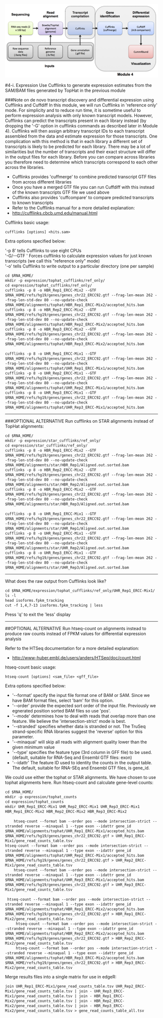 ![RNA-seq Flowchart - Module 4](Images/RNA-seq_Flowchart4.png)

#4-i. Expression
Use Cufflinks to generate expression estimates from the SAM/BAM files generated by TopHat in the previous module
	
###Note on de novo transcript discovery and differential expression using Cufflinks and Cuffdiff
In this module, we will run Cufflinks in 'reference only' mode. For simplicity and to reduce run time, it is sometime useful to perform expression analysis with only known transcript models. However, Cufflinks can predict the transcripts present in each library instead (by dropping the '-G' option in cufflinks commands as described later in Module 4). Cufflinks will then assign arbitrary transcript IDs to each transcript assembled from the data and estimate expression for those transcripts. One complication with this method is that in each library a different set of transcripts is likely to be predicted for each library. There may be a lot of similarities but the number of transcripts and their exact structure will differ in the output files for each library. Before you can compare across libraries you therefore need to determine which transcripts correspond to each other across the libraries.

* Cufflinks provides 'cuffmerge' to combine predicted transcript GTF files from across different libraries
 * Once you have a merged GTF file you can run Cuffdiff with this instead of the known transcripts GTF file we used above
* Cufflinks also provides 'cuffcompare' to compare predicted transcripts to known transcripts
* Refer to the Cufflinks manual for a more detailed explanation:
 * http://cufflinks.cbcb.umd.edu/manual.html
	
Cufflinks basic usage:  
```
cufflinks [options] <hits.sam>
```
	
Extra options specified below:

'-p 8' tells Cufflinks to use eight CPUs  
'-G/--GTF <known transcripts file>' Forces cufflinks to calculate expression values for just known transcripts (we call this "reference only" mode)  
'-o' tells Cufflinks to write output to a particular directory (one per sample)  

	cd $RNA_HOME/
	mkdir -p expression/tophat_cufflinks/ref_only/
	cd expression/tophat_cufflinks/ref_only/
	cufflinks -p 8 -o HBR_Rep1_ERCC-Mix2 --GTF $RNA_HOME/refs/hg19/genes/genes_chr22_ERCC92.gtf --frag-len-mean 262 --frag-len-std-dev 80 --no-update-check $RNA_HOME/alignments/tophat/HBR_Rep1_ERCC-Mix2/accepted_hits.bam
	cufflinks -p 8 -o HBR_Rep2_ERCC-Mix2 --GTF $RNA_HOME/refs/hg19/genes/genes_chr22_ERCC92.gtf --frag-len-mean 262 --frag-len-std-dev 80 --no-update-check $RNA_HOME/alignments/tophat/HBR_Rep2_ERCC-Mix2/accepted_hits.bam
	cufflinks -p 8 -o HBR_Rep3_ERCC-Mix2 --GTF $RNA_HOME/refs/hg19/genes/genes_chr22_ERCC92.gtf --frag-len-mean 262 --frag-len-std-dev 80 --no-update-check $RNA_HOME/alignments/tophat/HBR_Rep3_ERCC-Mix2/accepted_hits.bam

	cufflinks -p 8 -o UHR_Rep1_ERCC-Mix1 --GTF $RNA_HOME/refs/hg19/genes/genes_chr22_ERCC92.gtf --frag-len-mean 262 --frag-len-std-dev 80 --no-update-check $RNA_HOME/alignments/tophat/UHR_Rep1_ERCC-Mix1/accepted_hits.bam
	cufflinks -p 8 -o UHR_Rep2_ERCC-Mix1 --GTF $RNA_HOME/refs/hg19/genes/genes_chr22_ERCC92.gtf --frag-len-mean 262 --frag-len-std-dev 80 --no-update-check $RNA_HOME/alignments/tophat/UHR_Rep2_ERCC-Mix1/accepted_hits.bam
	cufflinks -p 8 -o UHR_Rep3_ERCC-Mix1 --GTF $RNA_HOME/refs/hg19/genes/genes_chr22_ERCC92.gtf --frag-len-mean 262 --frag-len-std-dev 80 --no-update-check $RNA_HOME/alignments/tophat/UHR_Rep3_ERCC-Mix1/accepted_hits.bam

---
###OPTIONAL ALTERNATIVE
Run cufflinks on STAR alignments instead of TopHat alignments:

	cd $RNA_HOME/
	mkdir -p expression/star_cufflinks/ref_only/
	cd expression/star_cufflinks/ref_only/
	cufflinks -p 8 -o HBR_Rep1_ERCC-Mix2 --GTF $RNA_HOME/refs/hg19/genes/genes_chr22_ERCC92.gtf --frag-len-mean 262 --frag-len-std-dev 80 --no-update-check $RNA_HOME/alignments/star/HBR_Rep1/Aligned.out.sorted.bam
	cufflinks -p 8 -o HBR_Rep2_ERCC-Mix2 --GTF $RNA_HOME/refs/hg19/genes/genes_chr22_ERCC92.gtf --frag-len-mean 262 --frag-len-std-dev 80 --no-update-check $RNA_HOME/alignments/star/HBR_Rep2/Aligned.out.sorted.bam
	cufflinks -p 8 -o HBR_Rep3_ERCC-Mix2 --GTF $RNA_HOME/refs/hg19/genes/genes_chr22_ERCC92.gtf --frag-len-mean 262 --frag-len-std-dev 80 --no-update-check $RNA_HOME/alignments/star/HBR_Rep3/Aligned.out.sorted.bam

	cufflinks -p 8 -o UHR_Rep1_ERCC-Mix1 --GTF $RNA_HOME/refs/hg19/genes/genes_chr22_ERCC92.gtf --frag-len-mean 262 --frag-len-std-dev 80 --no-update-check $RNA_HOME/alignments/star/UHR_Rep1/Aligned.out.sorted.bam
	cufflinks -p 8 -o UHR_Rep2_ERCC-Mix1 --GTF $RNA_HOME/refs/hg19/genes/genes_chr22_ERCC92.gtf --frag-len-mean 262 --frag-len-std-dev 80 --no-update-check $RNA_HOME/alignments/star/UHR_Rep2/Aligned.out.sorted.bam
	cufflinks -p 8 -o UHR_Rep3_ERCC-Mix1 --GTF $RNA_HOME/refs/hg19/genes/genes_chr22_ERCC92.gtf --frag-len-mean 262 --frag-len-std-dev 80 --no-update-check $RNA_HOME/alignments/star/UHR_Rep3/Aligned.out.sorted.bam
---
	
What does the raw output from Cufflinks look like?

	cd $RNA_HOME/expression/tophat_cufflinks/ref_only/UHR_Rep1_ERCC-Mix1/
	ls -l 
	head isoforms.fpkm_tracking
	cut -f 1,4,7-13 isoforms.fpkm_tracking | less

Press 'q' to exit the 'less' display

---
##OPTIONAL ALTERNATIVE
Run htseq-count on alignments instead to produce raw counts instead of FPKM values for differential expression analysis
	
Refer to the HTSeq documentation for a more detailed explanation:
* http://www-huber.embl.de/users/anders/HTSeq/doc/count.html
	
htseq-count basic usage:
```
htseq-count [options] <sam_file> <gff_file>
```
	
Extra options specified below:
* '--format' specify the input file format one of BAM or SAM. Since we have BAM format files, select 'bam' for this option.
* '--order' provide the expected sort order of the input file.  Previously we egnerated position sorted BAM files so use 'pos'.
* '--mode' determines how to deal with reads that overlap more than one feature. We believe the 'intersection-strict' mode is best.
* '--stranded' specifies whether data is stranded or not.  The TruSeq strand-specific RNA libraries suggest the 'reverse' option for this parameter. 
* '--minaqual' will skip all reads with alignment quality lower than the given minimum value
* '--type' specifies the feature type (3rd column in GFF file) to be used. (default, suitable for RNA-Seq and Ensembl GTF files: exon)
* '--idattr' The feature ID used to identity the counts in the output table. The default, suitable for RNA-SEq and Ensembl GTF files, is gene_id.

	
We could use either the tophat or STAR alignments. We have chosen to use tophat alignments here.  Run htseq-count and calculate gene-level counts:

	cd $RNA_HOME/
	mkdir -p expression/tophat_counts
	cd expression/tophat_counts
	mkdir UHR_Rep1_ERCC-Mix1 UHR_Rep2_ERCC-Mix1 UHR_Rep3_ERCC-Mix1 HBR_Rep1_ERCC-Mix2 HBR_Rep2_ERCC-Mix2 HBR_Rep3_ERCC-Mix2

        htseq-count --format bam --order pos --mode intersection-strict --stranded reverse --minaqual 1 --type exon --idattr gene_id $RNA_HOME/alignments/tophat/UHR_Rep1_ERCC-Mix1/accepted_hits.bam $RNA_HOME/refs/hg19/genes/genes_chr22_ERCC92.gtf > UHR_Rep1_ERCC-Mix1/gene_read_counts_table.tsv
	htseq-count --format bam --order pos --mode intersection-strict --stranded reverse --minaqual 1 --type exon --idattr gene_id $RNA_HOME/alignments/tophat/UHR_Rep2_ERCC-Mix1/accepted_hits.bam $RNA_HOME/refs/hg19/genes/genes_chr22_ERCC92.gtf > UHR_Rep2_ERCC-Mix1/gene_read_counts_table.tsv
        htseq-count --format bam --order pos --mode intersection-strict --stranded reverse --minaqual 1 --type exon --idattr gene_id $RNA_HOME/alignments/tophat/UHR_Rep3_ERCC-Mix1/accepted_hits.bam $RNA_HOME/refs/hg19/genes/genes_chr22_ERCC92.gtf > UHR_Rep3_ERCC-Mix1/gene_read_counts_table.tsv

	 htseq-count --format bam --order pos --mode intersection-strict --stranded reverse --minaqual 1 --type exon --idattr gene_id $RNA_HOME/alignments/tophat/HBR_Rep1_ERCC-Mix2/accepted_hits.bam $RNA_HOME/refs/hg19/genes/genes_chr22_ERCC92.gtf > HBR_Rep1_ERCC-Mix2/gene_read_counts_table.tsv
         htseq-count --format bam --order pos --mode intersection-strict --stranded reverse --minaqual 1 --type exon --idattr gene_id $RNA_HOME/alignments/tophat/HBR_Rep2_ERCC-Mix2/accepted_hits.bam $RNA_HOME/refs/hg19/genes/genes_chr22_ERCC92.gtf > HBR_Rep2_ERCC-Mix2/gene_read_counts_table.tsv
         htseq-count --format bam --order pos --mode intersection-strict --stranded reverse --minaqual 1 --type exon --idattr gene_id $RNA_HOME/alignments/tophat/HBR_Rep3_ERCC-Mix2/accepted_hits.bam $RNA_HOME/refs/hg19/genes/genes_chr22_ERCC92.gtf > HBR_Rep3_ERCC-Mix2/gene_read_counts_table.tsv

	
Merge results files into a single matrix for use in edgeR:

	join UHR_Rep1_ERCC-Mix1/gene_read_counts_table.tsv UHR_Rep2_ERCC-Mix1/gene_read_counts_table.tsv | join - UHR_Rep3_ERCC-Mix1/gene_read_counts_table.tsv | join - HBR_Rep1_ERCC-Mix2/gene_read_counts_table.tsv | join - HBR_Rep2_ERCC-Mix2/gene_read_counts_table.tsv | join - HBR_Rep3_ERCC-Mix2/gene_read_counts_table.tsv > gene_read_counts_table_all.tsv

